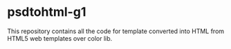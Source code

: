 # psdtohtml-g1
This repository contains all the code for template converted into HTML from HTML5 web templates over color lib.
